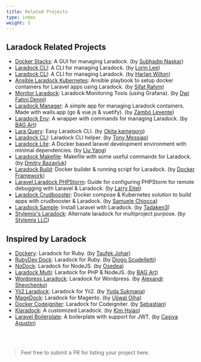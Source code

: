```yaml
---
title: Related Projects
type: index
weight: 5
---
```


## Laradock Related Projects

- [Docker Stacks](https://github.com.cnpmjs.org/sfx101/docker-stacks): A GUI for managing Laradock. (by [Subhadip Naskar](https://github.com.cnpmjs.org/sfx101))
- [Laradock CLI](https://github.com.cnpmjs.org/lorinlee/laradock-cli): A CLI for managing Laradock. (by [Lorin Lee](https://github.com.cnpmjs.org/lorinlee))
- [Laradock CLI](https://github.com.cnpmjs.org/loonpwn/laradock-cli): A CLI for managing Laradock. (by [Harlan Wilton](https://github.com.cnpmjs.org/loonpwn))
- [Ansible Laradock Kubernetes](https://github.com.cnpmjs.org/sifat-rahim/ansible-laradock-kubernetes): Ansible playbook to setup docker containers for Laravel apps using Laradock. (by [Sifat Rahim](https://github.com.cnpmjs.org/sifat-rahim))
- [Monitor Laradock](https://github.com.cnpmjs.org/zeroc0d3/monitor-laradock): Laradock Monitoring Tools (using Grafana). (by [Dwi Fahni Denni](https://github.com.cnpmjs.org/zeroc0d3))
- [Laradock Manager](https://github.com.cnpmjs.org/Lyimmi/laradock-manager): A simple app for managing Laradock containers. Made with wails.app (go & vue.js & vuetify). (by [Zámbó Levente](https://github.com.cnpmjs.org/Lyimmi))
- [Laradock Env](https://github.com.cnpmjs.org/bagart/laradock_env): A wrapper with commands for managing Laradock. (by [BAG Art](https://github.com.cnpmjs.org/bagart))
- [Lara Query](https://github.com.cnpmjs.org/TanisukeGoro/laraQuery): Easy Laradock CLI. (by [Okita kamegoro](https://github.com.cnpmjs.org/TanisukeGoro))
- [Laradock CLI](https://github.com.cnpmjs.org/tonysm/laradock-cli): Laradock CLI helper. (by [Tony Messias](https://github.com.cnpmjs.org/Tonysm))
- [Laradock Lite](https://github.com.cnpmjs.org/yangliuyu/laradock-lite): A Docker based laravel development environment with minimal dependencies. (by [Liu Yang](https://github.com.cnpmjs.org/yangliuyu))
- [Laradock Makefile](https://github.com.cnpmjs.org/bazavlukd/laradock-makefile): Makefile with some useful commands for Laradock. (by [Dmitry Bazavluk](https://github.com.cnpmjs.org/bazavlukd))
- [Laradock Build](https://github.com.cnpmjs.org/dockerframework/laradock-build): Docker builder & running script for Laradock. (by [Docker Framework](https://github.com.cnpmjs.org/dockerframework))
- [Laravel Laradock PHPStorm](https://github.com.cnpmjs.org/LarryEitel/laravel-laradock-phpstorm): Guide for configuring PHPStorm for remote debugging with Laravel & Laradock. (by [Larry Eitel](https://github.com.cnpmjs.org/LarryEitel))
- [Laradock Crudbooster](https://github.com.cnpmjs.org/nutellinoit/laradock-crudbooster): Docker compose & Kubernetes solution to build apps with crudbooster & Laradock. (by [Samuele Chiocca](https://github.com.cnpmjs.org/nutellinoit))
- [Laradock Sample](https://github.com.cnpmjs.org/tadaken3/laradock-sample): Install Laravel with Laradock. (by [Tadaken3](https://github.com.cnpmjs.org/tadaken3))
- [Stylemix's Laradock](https://github.com.cnpmjs.org/stylemix/laradock): Alternate laradock for multiproject purpose. (by [Stylemix LLC](https://github.com.cnpmjs.org/stylemix))

## Inspired by Laradock

- [Dockery](https://github.com.cnpmjs.org/taufek/dockery): Laradock for Ruby. (by [Taufek Johar](https://github.com.cnpmjs.org/Taufek))
- [RubyDev Dock](https://github.com.cnpmjs.org/scudelletti/rubydev-dock): Laradock for Ruby. (by [Diogo Scudelletti](https://github.com.cnpmjs.org/scudelletti))
- [NoDock](https://github.com.cnpmjs.org/Osedea/nodock): Laradock for NodeJS. (by [Osedea](https://github.com.cnpmjs.org/Osedea))
- [Laradock Multi](https://github.com.cnpmjs.org/bagart/laradock-multi): Laradock for PHP & NodeJS. (by [BAG Art](https://github.com.cnpmjs.org/bagart))
- [Wordpress Laradock](https://github.com.cnpmjs.org/shov/wordpress-laradock): Laradock for Wordpress. (by [Alexandr Shevchenko](https://github.com.cnpmjs.org/shov))
- [Yii2 Laradock](https://github.com.cnpmjs.org/ydatech/yii2-laradock): Laradock for Yii2. (by [Yuda Sukmana](https://github.com.cnpmjs.org/ydatech))
- [MageDock](https://github.com.cnpmjs.org/ojhaujjwal/magedock): Laradock for Magento. (by [Ujjwal Ojha](https://github.com.cnpmjs.org/ojhaujjwal))
- [Docker Codeigniter](https://github.com.cnpmjs.org/sebastianlzy/docker-codeigniter): Laradock for Codeigniter. (by [Sebastian](https://github.com.cnpmjs.org/sebastianlzy))
- [Klaradock](https://github.com.cnpmjs.org/poyhsiao/Klaradock): A customized Laradock. (by [Kim Hsiao](https://github.com.cnpmjs.org/poyhsiao))
- [Laravel Boilerplate](https://github.com.cnpmjs.org/casivaagustin/laravel-boilerplate): A boilerplate with support for JWT. (by [Casiva Agustin](https://github.com.cnpmjs.org/casivaagustin))

<br><br>

> Feel free to submit a PR for listing your project here.
